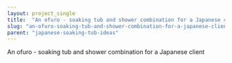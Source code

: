 ```yaml
---
layout: project_single
title:  "An ofuro - soaking tub and shower combination for a Japanese client"
slug: "an-ofuro-soaking-tub-and-shower-combination-for-a-japanese-client"
parent: "japanese-soaking-tub-ideas"
---
```

An ofuro - soaking tub and shower combination for a Japanese client